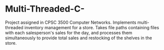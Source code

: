 # Multi-Threaded-C-
Project assigned in CPSC 3500 Computer Networks. Implements multi-threaded inventory management for a store. Takes file paths containing files with each salesperson's sales for the day, and processes them simultaneously to provide total sales and restocking of the shelves in the store.
